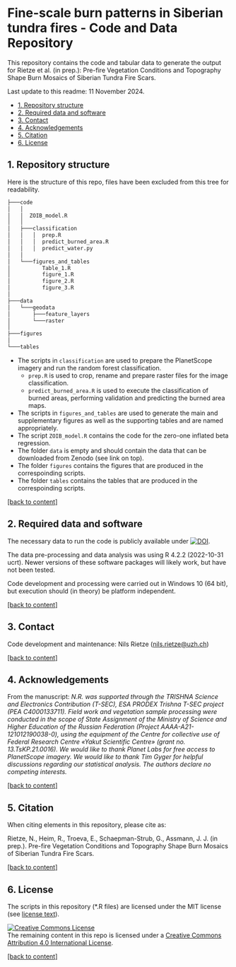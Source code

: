# Fine-scale burn patterns in Siberian tundra fires - Code and Data Repository
This repository contains the code and tabular data to generate the output for Rietze et al. (in prep.): Pre-fire Vegetation Conditions and Topography Shape Burn Mosaics of Siberian Tundra Fire Scars.

Last update to this readme: 11 November 2024.

- [1. Repository structure](#1-repo-structure)
- [2. Required data and software](#2-required-data-and-software)
- [3. Contact](#3-contact)
- [4. Acknowledgements](#4-acknowledgements)
- [5. Citation](#5-citation)
- [6. License](#6-license)

## 1. Repository structure
Here is the structure of this repo, files have been excluded from this tree for readability.

```bash
├───code
│   │
│   │  ZOIB_model.R
│   │
│   ├───classification
│   │   │  prep.R
│   │   │  predict_burned_area.R
│   │   │  predict_water.py
│   │
│   └───figures_and_tables
│          Table_1.R
│          figure_1.R
│          figure_2.R
│          figure_3.R
│    
├───data
│   └───geodata
│       ├───feature_layers
│       └───raster
│
├───figures  
│
└───tables
```

- The scripts in `classification` are used to prepare the PlanetScope imagery and run the random forest classification.
  - `prep.R` is used to crop, rename and prepare raster files for the image classification.
  - `predict_burned_area.R` is used to execute the classification of burned areas, performing validation and predicting the burned area maps.
- The scripts in `figures_and_tables` are used to generate the main and supplementary figures as well as the supporting tables and are named appropriately.
- The script `ZOIB_model.R` contains the code for the zero-one inflated beta regression. 
- The folder `data` is empty and should contain the data that can be downloaded from Zenodo (see link on top).
- The folder `figures` contains the figures that are produced in the correspoinding scripts.
- The folder `tables` contains the tables that are produced in the correspoinding scripts.

[\[back to content\]](#content)

## 2. Required data and software
The necessary data to run the code is publicly available under [![DOI](https://img.shields.io/badge/DOI-10.5281/zenodo.12650945-blue)](https://doi.org/10.5281/zenodo.12650945).

The data pre-processing and data analysis was using R 4.2.2 (2022-10-31 ucrt). Newer versions of these software packages will likely work, but have not been tested.

Code development and processing were carried out in Windows 10 (64 bit), but execution should (in theory) be platform independent.

[\[back to content\]](#content)

## 3. Contact
Code development and maintenance: Nils Rietze ([nils.rietze@uzh.ch](nils.rietze@uzh.ch))

[\[back to content\]](#content)

## 4. Acknowledgements

From the manuscript:
*N.R. was supported through the TRISHNA Science and Electronics Contribution (T-SEC), ESA PRODEX Trishna T-SEC project (PEA C4000133711). Field work and vegetation sample processing were conducted in the scope of State Assignment of the Ministry of Science and Higher Education of the Russian Federation (Project  АААА-А21-121012190038-0), using the equipment of the Centre for collective use of Federal Research Centre «Yakut Scientific Centre» (grant no. 13.TsKP.21.0016). We would like to thank Planet Labs for free access to PlanetScope imagery. We would like to thank Tim Gyger for helpful discussions regarding our statistical analysis. The authors declare no competing interests.*

[\[back to content\]](#content)

## 5. Citation
When citing elements in this repository, please cite as:

Rietze, N., Heim, R., Troeva, E., Schaepman-Strub, G., Assmann, J. J. (in prep.). Pre-fire Vegetation Conditions and Topography Shape Burn Mosaics of Siberian Tundra Fire Scars. 

[\[back to content\]](#content)

## 6. License
The scripts in this repository (*.R files) are licensed under the MIT license (see [license text](https://github.com/nrietze/SiberiaFires/blob/main/LICENSE)).<br>

<a rel="license" href="http://creativecommons.org/licenses/by/4.0/"><img alt="Creative Commons License" style="border-width:0" src="https://i.creativecommons.org/l/by/4.0/88x31.png" /></a><br />The remaining content in this repo is licensed under a <a rel="license" href="http://creativecommons.org/licenses/by/4.0/">Creative Commons Attribution 4.0 International License</a>.

[\[back to content\]](#content)
